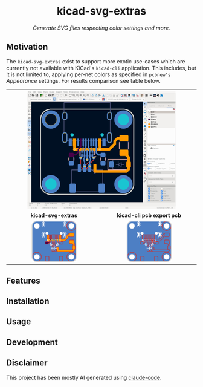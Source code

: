 <div align="center">

# kicad-svg-extras

_Generate SVG files respecting color settings and more._

</div>

## Motivation

The `kicad-svg-extras` exist to support more exotic use-cases which
are currently not available with KiCad's `kicad-cli` application.
This includes, but it is not limited to, applying per-net colors
as specified in `pcbnew's` _Appearance_ settings. For results comparison see
table below.

<table>
    <tr>
        <td colspan="2" align="center"><img src="resources/pcbnew_window.png" width="80%"/></td>
    </tr>
    <tr>
        <td style="width:50%" align="center"><b>kicad-svg-extras</b></td>
        <td style="width:50%" align="center"><b>kicad-cli pcb export pcb</b></td>
    </tr>
    <tr>
        <td align="center"><img src="resources/kicad-svg-extras.svg" width="50%"/></td>
        <td align="center"><img src="resources/kicad-cli.svg" width="50%"/></td>
    </tr>
</table>

## Features

## Installation

## Usage

## Development

## Disclaimer

This project has been mostly AI generated using [claude-code](https://github.com/anthropics/claude-code).
